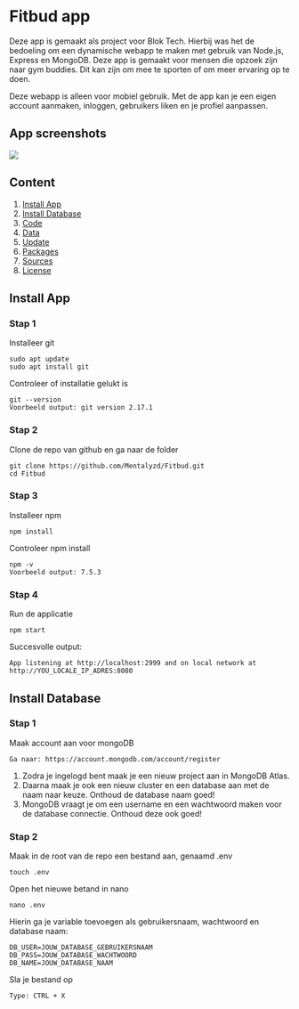 # Fitbud app
Deze app is gemaakt als project voor Blok Tech. Hierbij was het de bedoeling om een dynamische webapp te maken met gebruik van Node.js, Express en MongoDB. Deze app is gemaakt voor mensen die opzoek zijn naar gym buddies. Dit kan zijn om mee te sporten of om meer ervaring op te doen.

Deze webapp is alleen voor mobiel gebruik. Met de app kan je een eigen account aanmaken, inloggen, gebruikers liken en je profiel aanpassen.

## App screenshots
![](https://user-images.githubusercontent.com/32453774/110255719-75508d00-7f95-11eb-84d1-4bf19eec5f4a.jpg)

## Content
1. [Install App](#install-app)
2. [Install Database](#install-database)
4. [Code](#code)
5. [Data](#render-data)
6. [Update](#update-data)
7. [Packages](#packages)
8. [Sources](#sources)
9. [License](#license)


## Install App

### Stap 1
Installeer git
```
sudo apt update
sudo apt install git
```
Controleer of installatie gelukt is
```
git --version
Voorbeeld output: git version 2.17.1
```

### Stap 2
Clone de repo van github en ga naar de folder
```
git clone https://github.com/Mentalyzd/Fitbud.git
cd Fitbud
```

### Stap 3
Installeer npm
```
npm install
```
Controleer npm install
```
npm -v
Voorbeeld output: 7.5.3
```

### Stap 4
Run de applicatie
```
npm start
```
Succesvolle output:
```
App listening at http://localhost:2999 and on local network at http://YOU_LOCALE_IP_ADRES:8080
```

## Install Database
### Stap 1
Maak account aan voor mongoDB
```
Ga naar: https://account.mongodb.com/account/register
```
1. Zodra je ingelogd bent maak je een nieuw project aan in MongoDB Atlas.
2. Daarna maak je ook een nieuw cluster en een database aan met de naam naar keuze. Onthoud de database naam goed! 
3. MongoDB vraagt je om een username en een wachtwoord maken voor de database connectie. Onthoud deze ook goed!

### Stap 2
Maak in de root van de repo een bestand aan, genaamd .env
```
touch .env
```

Open het nieuwe betand in nano
```
nano .env
```
Hierin ga je variable toevoegen als gebruikersnaam, wachtwoord en database naam:
```
DB_USER=JOUW_DATABASE_GEBRUIKERSNAAM
DB_PASS=JOUW_DATABASE_WACHTWOORD
DB_NAME=JOUW_DATABASE_NAAM
```

Sla je bestand op
```
Type: CTRL + X
```

